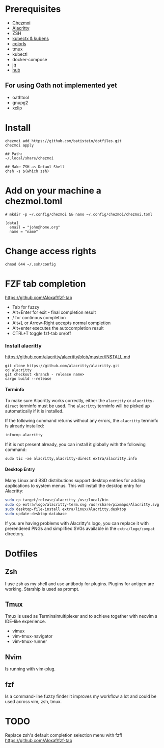 # Prerequisites

- [Chezmoi](https://github.com/twpayne/chezmoi/blob/master/docs/INSTALL.md)
- [Alacritty](https://github.com/alacritty/alacritty)
- ZSH
- [kubectx & kubens](https://github.com/ahmetb/kubectx/releases)
- [colorls](https://github.com/athityakumar/colorls)
- tmux
- kubectl
- docker-compose
- jq
- [hub](https://hub.github.com/) 

##  For using Oath not implemented yet
- oathtool
- gnupg2
- xclip

# Install 

```
chezmoi add https://github.com/batistein/dotfiles.git
chezmoi apply

## Path:
~/.local/share/chezmoi

## Make ZSH as Defaul Shell 
chsh -s $(which zsh)
```

# Add on your machine a chezmoi.toml

```
# mkdir -p ~/.config/chezmoi && nano ~/.config/chezmoi/chezmoi.toml

[data]
  email = "john@home.org"
  name = "name"

```

# Change access rights
```
chmod 644 ~/.ssh/config
```

# FZF tab completion
https://github.com/Aloxaf/fzf-tab

- Tab for fuzzy
- Alt+Enter for exit - final completion result
- / for continous completion
- Alt+L or Arrow-Right accepts normal completion
- Alt+enter executes the autocompletion result
- CTRL+T toggle fzf-tab on/off

### Install alacritty

https://github.com/alacritty/alacritty/blob/master/INSTALL.md


```
git clone https://github.com/alacritty/alacritty.git
cd alacritty
git checkout <branch - release name>
cargo build --release
```

#### Terminfo

To make sure Alacritty works correctly, either the `alacritty` or
`alacritty-direct` terminfo must be used. The `alacritty` terminfo will be
picked up automatically if it is installed.

If the following command returns without any errors, the `alacritty` terminfo is
already installed:

```sh
infocmp alacritty
```

If it is not present already, you can install it globally with the following
command:

```
sudo tic -xe alacritty,alacritty-direct extra/alacritty.info
```

#### Desktop Entry

Many Linux and BSD distributions support desktop entries for adding applications
to system menus. This will install the desktop entry for Alacritty:

```sh
sudo cp target/release/alacritty /usr/local/bin 
sudo cp extra/logo/alacritty-term.svg /usr/share/pixmaps/Alacritty.svg
sudo desktop-file-install extra/linux/Alacritty.desktop
sudo update-desktop-database
```

If you are having problems with Alacritty's logo, you can replace it with
prerendered PNGs and simplified SVGs available in the `extra/logo/compat`
directory.

# Dotfiles

## Zsh
I use zsh as my shell and use antibody for plugins. Plugins for antigen are working.
Starship is used as prompt.

## Tmux
Tmux is used as Terminalmultiplexer and to achieve together with neovim a IDE-like experience. 

- vimux
- vim-tmux-navigator
- vim-tmux-runner
## Nvim
Is running with vim-plug.
## fzf
Is a command-line fuzzy finder it improves my workflow a lot and could be used across vim, zsh, tmux. 



# TODO
Replace zsh's default completion selection menu with fzf!
https://github.com/Aloxaf/fzf-tab
